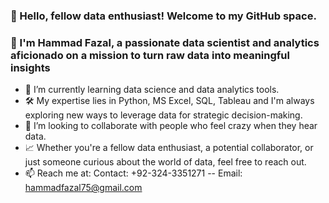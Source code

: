 ### 👋 Hello, fellow data enthusiast! Welcome to my GitHub space.
### 🚀 I'm Hammad Fazal, a passionate data scientist and analytics aficionado on a mission to turn raw data into meaningful insights

- 🌱 I’m currently learning data science and data analytics tools.
- 🛠️ My expertise lies in Python, MS Excel, SQL, Tableau and I'm always exploring new ways to leverage data for strategic decision-making.
- 🤔 I’m looking to collaborate with people who feel crazy when they hear data.
- 📈 Whether you're a fellow data enthusiast, a potential collaborator, or just someone curious about the world of data, feel free to reach out. 
- 📫 Reach me at: Contact: +92-324-3351271 -- Email: hammadfazal75@gmail.com
